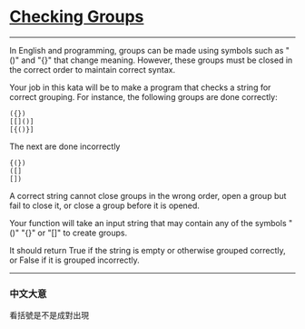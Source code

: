# [Checking Groups](https://www.codewars.com/kata/54b80308488cb6cd31000161/solutions/csharp)

---

In English and programming, groups can be made using symbols such as "()" and "{}" that change meaning. However, these groups must be closed in the correct order to maintain correct syntax.

Your job in this kata will be to make a program that checks a string for correct grouping. For instance, the following groups are done correctly:

```
({})
[[]()]
[{()}]
```

The next are done incorrectly
```
{(})
([]
[])
```
A correct string cannot close groups in the wrong order, open a group but fail to close it, or close a group before it is opened.

Your function will take an input string that may contain any of the symbols "()" "{}" or "[]" to create groups.

It should return True if the string is empty or otherwise grouped correctly, or False if it is grouped incorrectly.

---

### 中文大意

看括號是不是成對出現
